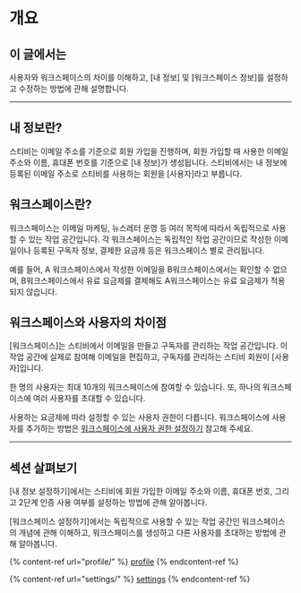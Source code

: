# 개요

## 이 글에서는

사용자와 워크스페이스의 차이를 이해하고, \[내 정보] 및 \[워크스페이스 정보]를 설정하고 수정하는 방법에 관해 설명합니다.

***

## 내 정보란? <a href="#h_01hpp161qgebqvrhtmmp4swqck" id="h_01hpp161qgebqvrhtmmp4swqck"></a>

스티비는 이메일 주소를 기준으로 회원 가입을 진행하며, 회원 가입할 때 사용한 이메일 주소와 이름, 휴대폰 번호를 기준으로 \[내 정보]가 생성됩니다. 스티비에서는 내 정보에 등록된 이메일 주소로 스티비를 사용하는 회원을 \[사용자]라고 부릅니다.

## 워크스페이스란? <a href="#h_01gs9hg0e8tgee90evytcbjmy8" id="h_01gs9hg0e8tgee90evytcbjmy8"></a>

워크스페이스는 이메일 마케팅, 뉴스레터 운영 등 여러 목적에 따라서 독립적으로 사용할 수 있는 작업 공간입니다. 각 워크스페이스는 독립적인 작업 공간이므로 작성한 이메일이나 등록된 구독자 정보, 결제한 요금제 등은 워크스페이스 별로 관리됩니다.

예를 들어, A 워크스페이스에서 작성한 이메일을 B워크스페이스에서는 확인할 수 없으며, B워크스페이스에서 유료 요금제를 결제해도 A워크스페이스는 유료 요금제가 적용되지 않습니다.

## 워크스페이스와 사용자의 차이점 <a href="#h_01gs9hg6dwnyw6es064m6at5tw" id="h_01gs9hg6dwnyw6es064m6at5tw"></a>

\[워크스페이스]는 스티비에서 이메일을 만들고 구독자를 관리하는 작업 공간입니다. 이 작업 공간에 실제로 참여해 이메일을 편집하고, 구독자를 관리하는 스티비 회원이 \[사용자]입니다.&#x20;

한 명의 사용자는 최대 10개의 워크스페이스에 참여할 수 있습니다. 또, 하나의 워크스페이스에 여러 사용자를 초대할 수 있습니다.

사용하는 요금제에 따라 설정할 수 있는 사용자 권한이 다릅니다. 워크스페이스에 사용자를 추가하는 방법은 [워크스페이스에 사용자 권한 설정하기](settings/user-permissions.md) 참고해 주세요.

***

## 섹션 살펴보기

\[내 정보 설정하기]에서는 스티비에 회원 가입한 이메일 주소와 이름, 휴대폰 번호, 그리고 2단계 인증 사용 여부를 설정하는 방법에 관해 알아봅니다.

\[워크스페이스 설정하기]에서는 독립적으로 사용할 수 있는 작업 공간인 워크스페이스의 개념에 관해 이해하고, 워크스페이스를 생성하고 다른 사용자를 초대하는 방법에 관해 알아봅니다.

{% content-ref url="profile/" %}
[profile](profile/)
{% endcontent-ref %}

{% content-ref url="settings/" %}
[settings](settings/)
{% endcontent-ref %}
